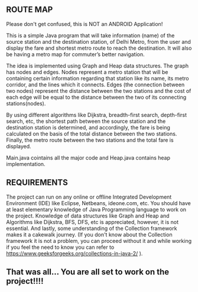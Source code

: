 ##   ROUTE MAP 
Please don't get confused, this is NOT an ANDROID Application!

This is a simple Java program that will take information (name) of the source station and the destination station, of Delhi Metro, from the user and display the fare and shortest metro route to reach the destination. It will also be having a metro map for commuter’s better navigation.

The idea is implemented using Graph and Heap data structures. The graph has nodes and edges. Nodes represent a metro station that will be containing certain information regarding that station like its name, its metro corridor, and the lines which it connects. Edges (the connection between two nodes) represent the distance between the two stations and the cost of each edge will be equal to the distance between the two of its connecting stations(nodes).

By using different algorithms like Dijkstra, breadth-first search, depth-first search, etc, the shortest path between the source station and the destination station is determined, and accordingly, the fare is being calculated on the basis of the total distance between the two stations. Finally, the metro route between the two stations and the total fare is displayed.

Main.java cointains all the major code and Heap.java contains heap implementation.

## REQUIREMENTS

The project can run on any online or offline Integrated Development Environment (IDE) like Eclipse, Netbeans, ideone.com, etc. 
You should have at least elementary knowledge of Java Programming language to work on the project. 
Knowledge of data structures like Graph and Heap and Algorithms like Dijkstra, BFS, DFS, etc is appreciated, however, it is not essential. And lastly, some understanding of the Collection framework makes it a cakewalk journey. 
(If you don't know about the Collection framework it is not a problem, you can proceed without it and while working if you feel the need to know you can refer to https://www.geeksforgeeks.org/collections-in-java-2/ ).

## That was all... You are all set to work on the project!!!!
